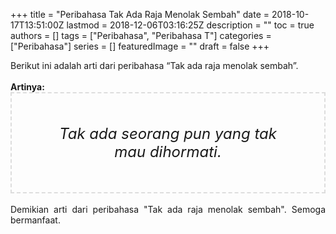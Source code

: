 +++
title = "Peribahasa Tak Ada Raja Menolak Sembah"
date = 2018-10-17T13:51:00Z
lastmod = 2018-12-06T03:16:25Z
description = ""
toc = true
authors = []
tags = ["Peribahasa", "Peribahasa T"]
categories = ["Peribahasa"]
series = []
featuredImage = ""
draft = false
+++

<div dir="ltr" style="text-align: left;" trbidi="on"><div style="text-align: justify;">Berikut ini adalah arti dari peribahasa “Tak ada raja menolak sembah”.</div><br /><div style="text-align: justify;"><b>Artinya:</b></div><div style="border: 2px dashed #ddd; font-size: 24px; height: auto; margin: 0 auto; padding: 50px; text-align: center; width: auto;"><i>Tak ada seorang pun yang tak mau dihormati.</i></div><div style="text-align: justify;"><br /></div><div style="text-align: justify;">Demikian arti dari peribahasa "Tak ada raja menolak sembah". Semoga bermanfaat.</div></div>
